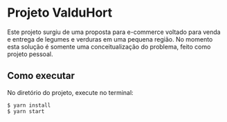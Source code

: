 # Projeto ValduHort

Este projeto surgiu de uma proposta para e-commerce voltado para venda e entrega de legumes e verduras em uma pequena região. No momento esta solução é somente uma conceitualização do problema, feito como projeto pessoal.

## Como executar

No diretório do projeto, execute no terminal:

```
$ yarn install
$ yarn start

```
